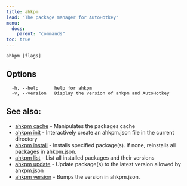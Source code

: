 ```yaml
---
title: ahkpm
lead: "The package manager for AutoHotkey"
menu:
  docs:
    parent: "commands"
toc: true
---
```


```
ahkpm [flags]
```

## Options

```
  -h, --help      help for ahkpm
  -v, --version   Display the version of ahkpm and AutoHotkey
```

## See also:

* [ahkpm cache](ahkpm_cache.md)	 - Manipulates the packages cache
* [ahkpm init](ahkpm_init.md)	 - Interactively create an ahkpm.json file in the current directory
* [ahkpm install](ahkpm_install.md)	 - Installs specified package(s). If none, reinstalls all packages in ahkpm.json.
* [ahkpm list](ahkpm_list.md)	 - List all installed packages and their versions
* [ahkpm update](ahkpm_update.md)	 - Update package(s) to the latest version allowed by ahkpm.json
* [ahkpm version](ahkpm_version.md)	 - Bumps the version in ahkpm.json.


